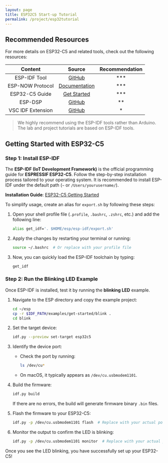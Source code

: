 ```yaml
---
layout: page
title: ESP32C5 Start-up Tutorial
permalink: /project/esp32tutorial
---
```

## Recommended Resources

For more details on ESP32-C5 and related tools, check out the following resources:

|      Content      |                                                      Source                                                       | Recommendation |
| :---------------: | :---------------------------------------------------------------------------------------------------------------: | :------------: |
|   ESP-IDF Tool    |                                  [GitHub](https://github.com/espressif/esp-idf)                                   |      ***       |
| ESP-NOW Protocol  | [Documentation](https://docs.espressif.com/projects/esp-idf/en/latest/esp32c5/api-reference/network/esp_now.html) |      ***       |
|  ESP32-C5 Guide   |        [Get Started](https://docs.espressif.com/projects/esp-idf/en/latest/esp32c5/get-started/index.html)        |      ***       |
|      ESP-DSP      |                                  [GitHub](https://github.com/espressif/esp-dsp)                                   |       **       |
| VSC IDF Extension |                          [GitHub](https://github.com/espressif/vscode-esp-idf-extension)                          |       *        |

> We highly recommend using the ESP-IDF tools rather than Arduino. The lab and project tutorials are based on ESP-IDF tools.

## Getting Started with ESP32-C5

### Step 1: Install ESP-IDF

The **ESP-IDF (IoT Development Framework)** is the official programming guide for **ESPRESSIF ESP32-C5**. Follow the step-by-step installation process tailored to your operating system. It is recommended to install ESP-IDF under the default path (`~` or `/Users/yourusername/`).

**Installation Guide**: [ESP32-C5 Getting Started](https://docs.espressif.com/projects/esp-idf/en/latest/esp32c5/get-started/index.html)

To simplify usage, create an alias for `export.sh` by following these steps:

1. Open your shell profile file (`.profile`, `.bashrc`, `.zshrc`, etc.) and add the following line:

    ```bash
    alias get_idf='. $HOME/esp/esp-idf/export.sh'
    ```

2. Apply the changes by restarting your terminal or running:

    ```bash
    source ~/.bashrc  # Or replace with your profile file
    ```

3. Now, you can quickly load the ESP-IDF toolchain by typing:

    ```bash
    get_idf
    ```

### Step 2: Run the Blinking LED Example

Once ESP-IDF is installed, test it by running the **blinking LED** example.

1. Navigate to the ESP directory and copy the example project:

    ```bash
    cd ~/esp
    cp -r $IDF_PATH/examples/get-started/blink .
    cd blink
    ```

2. Set the target device:

    ```bash
    idf.py --preview set-target esp32c5
    ```

3. Identify the device port:

    - Check the port by running:

      ```bash
      ls /dev/cu*
      ```
    - On macOS, it typically appears as `/dev/cu.usbmodem1101`.

4. Build the firmware:

    ```bash
    idf.py build
    ```

    If there are no errors, the build will generate firmware binary `.bin` files.

5. Flash the firmware to your ESP32-C5:

    ```bash
    idf.py -p /dev/cu.usbmodem1101 flash  # Replace with your actual port
    ```

6. Monitor the output to confirm the LED is blinking:

    ```bash
    idf.py -p /dev/cu.usbmodem1101 monitor  # Replace with your actual port
    ```

Once you see the LED blinking, you have successfully set up your ESP32-C5!